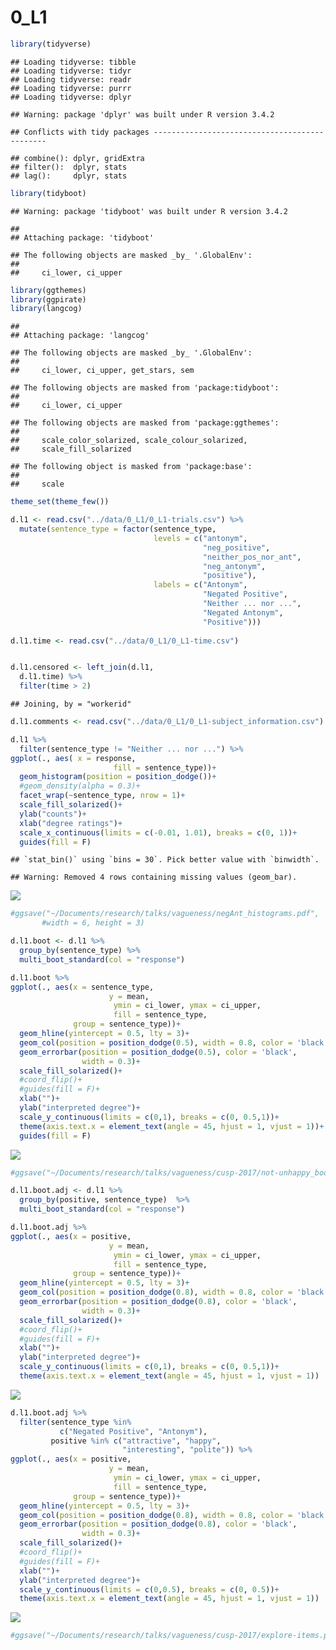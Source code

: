 0\_L1
================

``` r
library(tidyverse)
```

    ## Loading tidyverse: tibble
    ## Loading tidyverse: tidyr
    ## Loading tidyverse: readr
    ## Loading tidyverse: purrr
    ## Loading tidyverse: dplyr

    ## Warning: package 'dplyr' was built under R version 3.4.2

    ## Conflicts with tidy packages ----------------------------------------------

    ## combine(): dplyr, gridExtra
    ## filter():  dplyr, stats
    ## lag():     dplyr, stats

``` r
library(tidyboot)
```

    ## Warning: package 'tidyboot' was built under R version 3.4.2

    ## 
    ## Attaching package: 'tidyboot'

    ## The following objects are masked _by_ '.GlobalEnv':
    ## 
    ##     ci_lower, ci_upper

``` r
library(ggthemes)
library(ggpirate)
library(langcog)
```

    ## 
    ## Attaching package: 'langcog'

    ## The following objects are masked _by_ '.GlobalEnv':
    ## 
    ##     ci_lower, ci_upper, get_stars, sem

    ## The following objects are masked from 'package:tidyboot':
    ## 
    ##     ci_lower, ci_upper

    ## The following objects are masked from 'package:ggthemes':
    ## 
    ##     scale_color_solarized, scale_colour_solarized,
    ##     scale_fill_solarized

    ## The following object is masked from 'package:base':
    ## 
    ##     scale

``` r
theme_set(theme_few())
```

``` r
d.l1 <- read.csv("../data/0_L1/0_L1-trials.csv") %>%
  mutate(sentence_type = factor(sentence_type,
                                levels = c("antonym",
                                           "neg_positive",
                                           "neither_pos_nor_ant",
                                           "neg_antonym",
                                           "positive"),
                                labels = c("Antonym",
                                           "Negated Positive",
                                           "Neither ... nor ...",
                                           "Negated Antonym",
                                           "Positive")))
  
d.l1.time <- read.csv("../data/0_L1/0_L1-time.csv")


d.l1.censored <- left_join(d.l1,
  d.l1.time) %>%
  filter(time > 2)
```

    ## Joining, by = "workerid"

``` r
d.l1.comments <- read.csv("../data/0_L1/0_L1-subject_information.csv")
```

``` r
d.l1 %>%
  filter(sentence_type != "Neither ... nor ...") %>%
ggplot(., aes( x = response,
                       fill = sentence_type))+
  geom_histogram(position = position_dodge())+
  #geom_density(alpha = 0.3)+
  facet_wrap(~sentence_type, nrow = 1)+
  scale_fill_solarized()+
  ylab("counts")+
  xlab("degree ratings")+
  scale_x_continuous(limits = c(-0.01, 1.01), breaks = c(0, 1))+
  guides(fill = F)
```

    ## `stat_bin()` using `bins = 30`. Pick better value with `binwidth`.

    ## Warning: Removed 4 rows containing missing values (geom_bar).

![](0_L1_files/figure-markdown_github-ascii_identifiers/unnamed-chunk-3-1.png)

``` r
#ggsave("~/Documents/research/talks/vagueness/negAnt_histograms.pdf", 
       #width = 6, height = 3)
```

``` r
d.l1.boot <- d.l1 %>%
  group_by(sentence_type) %>%
  multi_boot_standard(col = "response")
```

``` r
d.l1.boot %>%
ggplot(., aes(x = sentence_type,
                      y = mean,
                       ymin = ci_lower, ymax = ci_upper,
                       fill = sentence_type,
              group = sentence_type))+
  geom_hline(yintercept = 0.5, lty = 3)+
  geom_col(position = position_dodge(0.5), width = 0.8, color = 'black')+
  geom_errorbar(position = position_dodge(0.5), color = 'black',
                width = 0.3)+
  scale_fill_solarized()+
  #coord_flip()+
  #guides(fill = F)+
  xlab("")+
  ylab("interpreted degree")+
  scale_y_continuous(limits = c(0,1), breaks = c(0, 0.5,1))+
  theme(axis.text.x = element_text(angle = 45, hjust = 1, vjust = 1))+
  guides(fill = F)
```

![](0_L1_files/figure-markdown_github-ascii_identifiers/unnamed-chunk-5-1.png)

``` r
#ggsave("~/Documents/research/talks/vagueness/cusp-2017/not-unhappy_bootstrapped.pdf", width = , height = 3.5)
```

``` r
d.l1.boot.adj <- d.l1 %>%
  group_by(positive, sentence_type)  %>%
  multi_boot_standard(col = "response")

d.l1.boot.adj %>%
ggplot(., aes(x = positive,
                      y = mean,
                       ymin = ci_lower, ymax = ci_upper,
                       fill = sentence_type,
              group = sentence_type))+
  geom_hline(yintercept = 0.5, lty = 3)+
  geom_col(position = position_dodge(0.8), width = 0.8, color = 'black')+
  geom_errorbar(position = position_dodge(0.8), color = 'black',
                width = 0.3)+
  scale_fill_solarized()+
  #coord_flip()+
  #guides(fill = F)+
  xlab("")+
  ylab("interpreted degree")+
  scale_y_continuous(limits = c(0,1), breaks = c(0, 0.5,1))+
  theme(axis.text.x = element_text(angle = 45, hjust = 1, vjust = 1))
```

![](0_L1_files/figure-markdown_github-ascii_identifiers/unnamed-chunk-7-1.png)

``` r
d.l1.boot.adj %>%
  filter(sentence_type %in% 
           c("Negated Positive", "Antonym"),
         positive %in% c("attractive", "happy",
                         "interesting", "polite")) %>%
ggplot(., aes(x = positive,
                      y = mean,
                       ymin = ci_lower, ymax = ci_upper,
                       fill = sentence_type,
              group = sentence_type))+
  geom_hline(yintercept = 0.5, lty = 3)+
  geom_col(position = position_dodge(0.8), width = 0.8, color = 'black')+
  geom_errorbar(position = position_dodge(0.8), color = 'black',
                width = 0.3)+
  scale_fill_solarized()+
  #coord_flip()+
  #guides(fill = F)+
  xlab("")+
  ylab("interpreted degree")+
  scale_y_continuous(limits = c(0,0.5), breaks = c(0, 0.5))+
  theme(axis.text.x = element_text(angle = 45, hjust = 1, vjust = 1))
```

![](0_L1_files/figure-markdown_github-ascii_identifiers/unnamed-chunk-8-1.png)

``` r
#ggsave("~/Documents/research/talks/vagueness/cusp-2017/explore-items.pdf", width = 5, height = 3.5)
```
